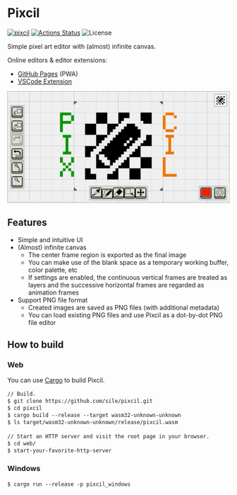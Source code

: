 Pixcil
======

[![pixcil](https://img.shields.io/crates/v/pixcil.svg)](https://crates.io/crates/pixcil)
[![Actions Status](https://github.com/sile/pixcil/workflows/CI/badge.svg)](https://github.com/sile/pixcil/actions)
![License](https://img.shields.io/crates/l/pixcil)

Simple pixel art editor with (almost) infinite canvas.

Online editors & editor extensions:
- [GitHub Pages](https://sile.github.io/pixcil) (PWA)
- [VSCode Extension](https://marketplace.visualstudio.com/items?itemName=sile.pixcil)

![Pixcil image](web/pixcil.png)

Features
--------

- Simple and intuitive UI
- (Almost) infinite canvas
  - The center frame region is exported as the final image
  - You can make use of the blank space as a temporary working buffer, color palette, etc
  - If settings are enabled, the continuous vertical frames are treated as layers and the successive horizontal frames are regarded as animation frames
- Support PNG file format
  - Created images are saved as PNG files (with additional metadata)
  - You can load existing PNG files and use Pixcil as a dot-by-dot PNG file editor

How to build
------------

### Web

You can use [Cargo](https://doc.rust-lang.org/cargo/) to build Pixcil.

```console
// Build.
$ git clone https://github.com/sile/pixcil.git
$ cd pixcil
$ cargo build --release --target wasm32-unknown-unknown
$ ls target/wasm32-unknown-unknown/release/pixcil.wasm

// Start an HTTP server and visit the root page in your browser.
$ cd web/
$ start-your-favorite-http-server
```

### Windows

```console
$ cargo run --release -p pixcil_windows
```
